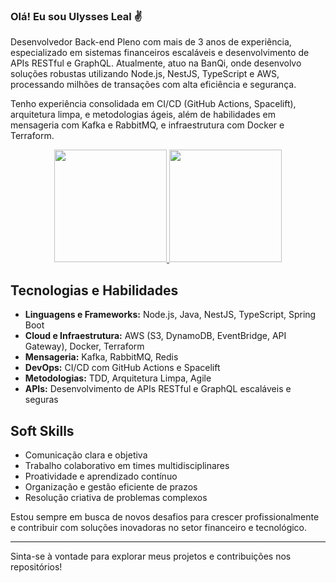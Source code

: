 ### Olá! Eu sou Ulysses Leal ✌️

Desenvolvedor Back-end Pleno com mais de 3 anos de experiência, especializado em sistemas financeiros escaláveis e desenvolvimento de APIs RESTful e GraphQL. Atualmente, atuo na BanQi, onde desenvolvo soluções robustas utilizando Node.js, NestJS, TypeScript e AWS, processando milhões de transações com alta eficiência e segurança.

Tenho experiência consolidada em CI/CD (GitHub Actions, Spacelift), arquitetura limpa, e metodologias ágeis, além de habilidades em mensageria com Kafka e RabbitMQ, e infraestrutura com Docker e Terraform.

<div align="center">
  <a href="https://github.com/ULYBR">
    <img height="180em" src="https://github-readme-stats.vercel.app/api?username=ULYBR&show_icons=true&theme=dracula&include_all_commits=true&count_private=true" />
    <img height="180em" src="https://github-readme-stats.vercel.app/api/top-langs/?username=ULYBR&layout=compact&langs_count=7&theme=dracula" />
  </a>
</div>

## Tecnologias e Habilidades

- **Linguagens e Frameworks:** Node.js, Java, NestJS, TypeScript, Spring Boot
- **Cloud e Infraestrutura:** AWS (S3, DynamoDB, EventBridge, API Gateway), Docker, Terraform
- **Mensageria:** Kafka, RabbitMQ, Redis
- **DevOps:** CI/CD com GitHub Actions e Spacelift
- **Metodologias:** TDD, Arquitetura Limpa, Agile
- **APIs:** Desenvolvimento de APIs RESTful e GraphQL escaláveis e seguras

## Soft Skills

- Comunicação clara e objetiva
- Trabalho colaborativo em times multidisciplinares
- Proatividade e aprendizado contínuo
- Organização e gestão eficiente de prazos
- Resolução criativa de problemas complexos

Estou sempre em busca de novos desafios para crescer profissionalmente e contribuir com soluções inovadoras no setor financeiro e tecnológico.

---

Sinta-se à vontade para explorar meus projetos e contribuições nos repositórios!
